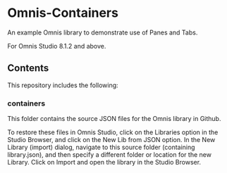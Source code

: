 # Omnis-Containers
An example Omnis library to demonstrate use of Panes and Tabs.

For Omnis Studio 8.1.2 and above.

## Contents
This repository includes the following:
### containers
This folder contains the source JSON files for the Omnis library in Github. 

To restore these files in Omnis Studio, click on the Libraries option in the Studio Browser, and click on the New Lib from JSON option. In the New Library (import) dialog, navigate to this source folder (containing library.json), and then specify a different folder or location for the new Library. Click on Import and open the library in the Studio Browser. 
